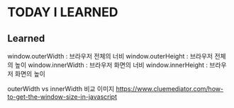 # TODAY I LEARNED

## Learned

window.outerWidth : 브라우저 전체의 너비
window.outerHeight : 브라우저 전체의 높이
window.innerWidth : 브라우저 화면의 너비
window.innerHeight : 브라우저 화면의 높이

outerWidth vs innerWidth 비교 이미지
https://www.cluemediator.com/how-to-get-the-window-size-in-javascript
